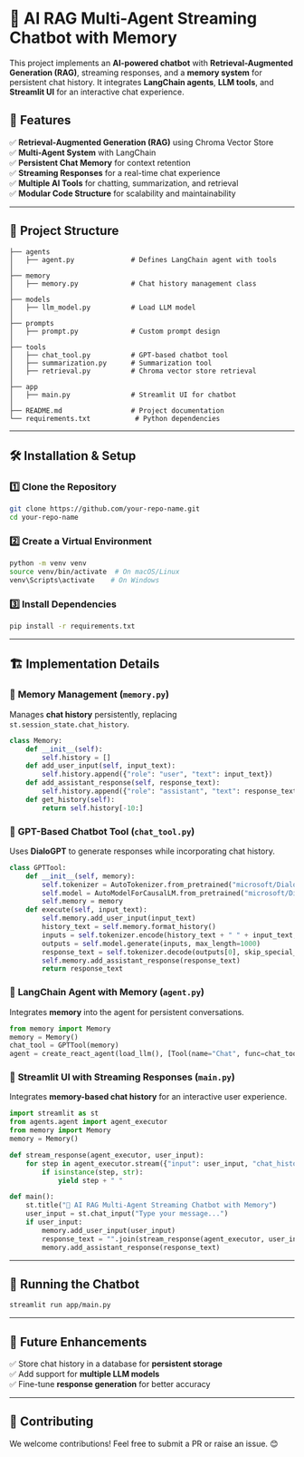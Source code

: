  
# 🚀 AI RAG Multi-Agent Streaming Chatbot with Memory

This project implements an **AI-powered chatbot** with **Retrieval-Augmented Generation (RAG)**, streaming responses, and a **memory system** for persistent chat history. It integrates **LangChain agents**, **LLM tools**, and **Streamlit UI** for an interactive chat experience.

## 📌 Features

✅ **Retrieval-Augmented Generation (RAG)** using Chroma Vector Store  
✅ **Multi-Agent System** with LangChain  
✅ **Persistent Chat Memory** for context retention  
✅ **Streaming Responses** for a real-time chat experience  
✅ **Multiple AI Tools** for chatting, summarization, and retrieval  
✅ **Modular Code Structure** for scalability and maintainability  

---

## 📂 Project Structure

```
├── agents
│   ├── agent.py              # Defines LangChain agent with tools
│
├── memory
│   ├── memory.py             # Chat history management class
│
├── models
│   ├── llm_model.py          # Load LLM model
│
├── prompts
│   ├── prompt.py             # Custom prompt design
│
├── tools
│   ├── chat_tool.py          # GPT-based chatbot tool
│   ├── summarization.py      # Summarization tool
│   ├── retrieval.py          # Chroma vector store retrieval
│
├── app
│   ├── main.py               # Streamlit UI for chatbot
│
├── README.md                 # Project documentation
└── requirements.txt           # Python dependencies
```

---

## 🛠️ Installation & Setup

### 1️⃣ **Clone the Repository**
```sh
git clone https://github.com/your-repo-name.git
cd your-repo-name
```

### 2️⃣ **Create a Virtual Environment**
```sh
python -m venv venv
source venv/bin/activate  # On macOS/Linux
venv\Scripts\activate    # On Windows
```

### 3️⃣ **Install Dependencies**
```sh
pip install -r requirements.txt
```

---

## 🏗️ Implementation Details

### 🔹 **Memory Management** (`memory.py`)
Manages **chat history** persistently, replacing `st.session_state.chat_history`.
```python
class Memory:
    def __init__(self):
        self.history = []
    def add_user_input(self, input_text):
        self.history.append({"role": "user", "text": input_text})
    def add_assistant_response(self, response_text):
        self.history.append({"role": "assistant", "text": response_text})
    def get_history(self):
        return self.history[-10:]
```

### 🔹 **GPT-Based Chatbot Tool** (`chat_tool.py`)
Uses **DialoGPT** to generate responses while incorporating chat history.
```python
class GPTTool:
    def __init__(self, memory):
        self.tokenizer = AutoTokenizer.from_pretrained("microsoft/DialoGPT-medium")
        self.model = AutoModelForCausalLM.from_pretrained("microsoft/DialoGPT-medium")
        self.memory = memory
    def execute(self, input_text):
        self.memory.add_user_input(input_text)
        history_text = self.memory.format_history()
        inputs = self.tokenizer.encode(history_text + " " + input_text, return_tensors="pt")
        outputs = self.model.generate(inputs, max_length=1000)
        response_text = self.tokenizer.decode(outputs[0], skip_special_tokens=True)
        self.memory.add_assistant_response(response_text)
        return response_text
```

### 🔹 **LangChain Agent with Memory** (`agent.py`)
Integrates **memory** into the agent for persistent conversations.
```python
from memory import Memory
memory = Memory()
chat_tool = GPTTool(memory)
agent = create_react_agent(load_llm(), [Tool(name="Chat", func=chat_tool.execute)])
```

### 🔹 **Streamlit UI with Streaming Responses** (`main.py`)
Integrates **memory-based chat history** for an interactive user experience.
```python
import streamlit as st
from agents.agent import agent_executor
from memory import Memory
memory = Memory()

def stream_response(agent_executor, user_input):
    for step in agent_executor.stream({"input": user_input, "chat_history": memory.get_history()}):
        if isinstance(step, str):
            yield step + " "

def main():
    st.title("🚀 AI RAG Multi-Agent Streaming Chatbot with Memory")
    user_input = st.chat_input("Type your message...")
    if user_input:
        memory.add_user_input(user_input)
        response_text = "".join(stream_response(agent_executor, user_input))
        memory.add_assistant_response(response_text)
```

---

## 🚀 Running the Chatbot
```sh
streamlit run app/main.py
```

---

## 📌 Future Enhancements
✅ Store chat history in a database for **persistent storage**  
✅ Add support for **multiple LLM models**  
✅ Fine-tune **response generation** for better accuracy  

---


## 🎯 Contributing
We welcome contributions! Feel free to submit a PR or raise an issue. 😊

